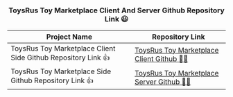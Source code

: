 <h3 align="center">ToysRus Toy Marketplace Client And Server Github Repository Link 😃</h3>

| Project Name | Repository Link |
| ---------- | ---- |
| ToysRus Toy Marketplace Client Side Github Repository Link 👍 | [ToysRus Toy Marketplace Client Github 👩‍💻](https://github.com/jakaria455173/Toy-marketplace-assignment-11) |
| ToysRus Toy Marketplace Side Github Repository Link 👍 | [ToysRus Toy Marketplace Server Github 👩‍💻](https://github.com/jakaria455173/toy-marketplace-server-side-assignment-11) |

